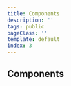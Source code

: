 ```yaml
---
title: Components
description: ''
tags: public
pageClass: ''
template: default
index: 3
---
```


## Components
